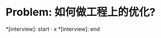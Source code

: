 # Problem: 如何做工程上的优化?

*[interview]: start
·                                             x
*[interview]: end
